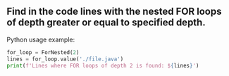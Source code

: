 Find in the code lines with the nested FOR loops of depth greater or equal to specified depth.
---

Python usage example:

```python
for_loop = ForNested(2)
lines = for_loop.value('./file.java')
print(f'Lines where FOR loops of depth 2 is found: ${lines}')
```